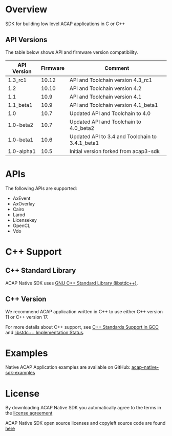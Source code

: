 # Overview
SDK for building low level ACAP applications in C or C++

## API Versions
The table below shows API and firmware version compatibility.

| API Version | Firmware | Comment|
| ---------------- | ------------- |------------- |
| 1.3_rc1 | 10.12 | API and Toolchain version 4.3_rc1 |
| 1.2 | 10.10 | API and Toolchain version 4.2 |
| 1.1 | 10.9 | API and Toolchain version 4.1 |
| 1.1_beta1 | 10.9 | API and Toolchain version 4.1_beta1 |
| 1.0              | 10.7         | Updated API and Toolchain to 4.0|
| 1.0-beta2        | 10.7         | Updated API and Toolchain to 4.0_beta2|
| 1.0-beta1        | 10.6         | Updated API to 3.4 and Toolchain to 3.4.1_beta1|
| 1.0-alpha1       | 10.5         | Initial version forked from acap3-sdk |

# APIs
The following APIs are supported:
  * AxEvent
  * AxOverlay
  * Cairo
  * Larod
  * Licensekey
  * OpenCL
  * Vdo

# C++ Support
## C++ Standard Library
ACAP Native SDK uses [GNU C++ Standard Library (libstdc++)](https://gcc.gnu.org/onlinedocs/libstdc++/).

## C++ Version
We recommend ACAP application written in C++ to use either C++ version 11 or C++ version 17.

For more details about C++ support, see [C++ Standards Support in GCC](https://gcc.gnu.org/projects/cxx-status.html) and
[libstdc++ Implementation Status](https://gcc.gnu.org/onlinedocs/libstdc++/manual/status.html).

# Examples
Native ACAP Application examples are available on GitHub: [acap-native-sdk-examples](https://github.com/AxisCommunications/acap-native-sdk-examples)

# License
By downloading ACAP Native SDK you automatically agree to the terms in the [license agreement](https://www.axis.com/techsup/developer_doc/EULA/LICENSE.pdf)

ACAP Native SDK open source licenses and copyleft source code are found [here](http://acap-artifacts.s3-website.eu-north-1.amazonaws.com/)

